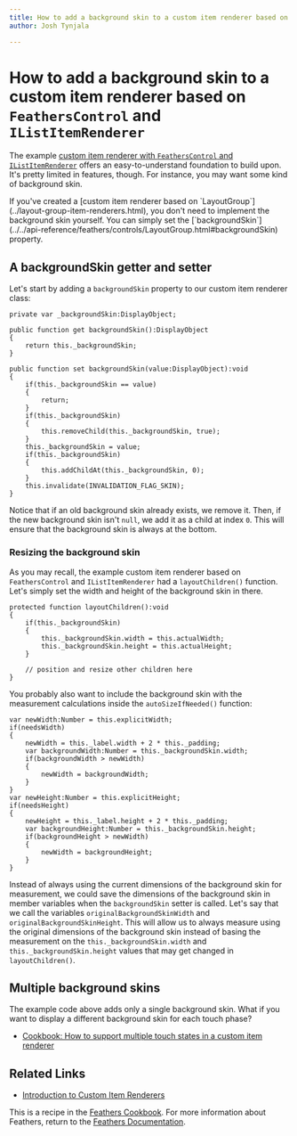 ```yaml
---
title: How to add a background skin to a custom item renderer based on FeathersControl and IListItemRenderer  
author: Josh Tynjala

---
```

# How to add a background skin to a custom item renderer based on `FeathersControl` and `IListItemRenderer`

The example [custom item renderer with `FeathersControl` and `IListItemRenderer`](../feathers-control-item-renderers.html) offers an easy-to-understand foundation to build upon. It's pretty limited in features, though. For instance, you may want some kind of background skin.

<aside class="info">If you've created a [custom item renderer based on `LayoutGroup`](../layout-group-item-renderers.html), you don't need to implement the background skin yourself. You can simply set the [`backgroundSkin`](../../api-reference/feathers/controls/LayoutGroup.html#backgroundSkin) property.</aside>

## A backgroundSkin getter and setter

Let's start by adding a `backgroundSkin` property to our custom item renderer class:

``` code
private var _backgroundSkin:DisplayObject;
 
public function get backgroundSkin():DisplayObject
{
    return this._backgroundSkin;
}
 
public function set backgroundSkin(value:DisplayObject):void
{
    if(this._backgroundSkin == value)
    {
        return;
    }
    if(this._backgroundSkin)
    {
        this.removeChild(this._backgroundSkin, true);
    }
    this._backgroundSkin = value;
    if(this._backgroundSkin)
    {
        this.addChildAt(this._backgroundSkin, 0);
    }
    this.invalidate(INVALIDATION_FLAG_SKIN);
}
```

Notice that if an old background skin already exists, we remove it. Then, if the new background skin isn't `null`, we add it as a child at index `0`. This will ensure that the background skin is always at the bottom.

### Resizing the background skin

As you may recall, the example custom item renderer based on `FeathersControl` and `IListItemRenderer` had a `layoutChildren()` function. Let's simply set the width and height of the background skin in there.

``` code
protected function layoutChildren():void
{
    if(this._backgroundSkin)
    {
        this._backgroundSkin.width = this.actualWidth;
        this._backgroundSkin.height = this.actualHeight;
    }
 
    // position and resize other children here
}
```

You probably also want to include the background skin with the measurement calculations inside the `autoSizeIfNeeded()` function:

``` code
var newWidth:Number = this.explicitWidth;
if(needsWidth)
{
    newWidth = this._label.width + 2 * this._padding;
    var backgroundWidth:Number = this._backgroundSkin.width;
    if(backgroundWidth > newWidth)
    {
        newWidth = backgroundWidth;
    }
}
var newHeight:Number = this.explicitHeight;
if(needsHeight)
{
    newHeight = this._label.height + 2 * this._padding;
    var backgroundHeight:Number = this._backgroundSkin.height;
    if(backgroundHeight > newWidth)
    {
        newWidth = backgroundHeight;
    }
}
```

Instead of always using the current dimensions of the background skin for measurement, we could save the dimensions of the background skin in member variables when the `backgroundSkin` setter is called. Let's say that we call the variables `originalBackgroundSkinWidth` and `originalBackgroundSkinHeight`. This will allow us to always measure using the original dimensions of the background skin instead of basing the measurement on the `this._backgroundSkin.width` and `this._backgroundSkin.height` values that may get changed in `layoutChildren()`.

## Multiple background skins

The example code above adds only a single background skin. What if you want to display a different background skin for each touch phase?

-   [Cookbook: How to support multiple touch states in a custom item renderer](item-renderer-touch-states.html)

## Related Links

-   [Introduction to Custom Item Renderers](../item-renderers.html)

This is a recipe in the [Feathers Cookbook](index.html). For more information about Feathers, return to the [Feathers Documentation](../index.html).


